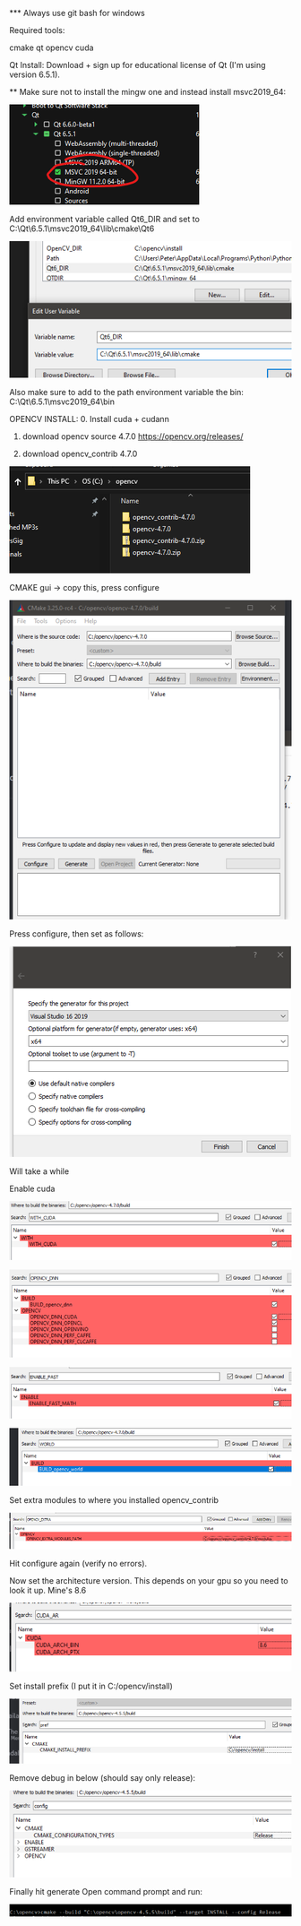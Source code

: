 *** Always use git bash for windows


Required tools:

cmake
qt
opencv
cuda

Qt Install:
Download + sign up for educational license of Qt (I'm using version 6.5.1).

** Make sure not to install the mingw one and instead install msvc2019_64:

![Alt text](doc_images/qt_image0.png)

Add environment variable called Qt6_DIR and set to C:\Qt\6.5.1\msvc2019_64\lib\cmake\Qt6

![Alt text](doc_images/qt_image1.png)


Also make sure to add to the path environment variable the bin:
C:\Qt\6.5.1\msvc2019_64\bin

OPENCV INSTALL:
0. Install cuda + cudann

1. download opencv source 4.7.0
https://opencv.org/releases/

2. download opencv_contrib 4.7.0

![Alt text](doc_images/image.png)

CMAKE gui -> copy this, press configure

![Alt text](doc_images/image2.png)

Press configure, then set as follows:

![Alt text](doc_images/image-0.png)

Will take a while

Enable cuda
	
![Alt text](doc_images/image-1.png)

![Alt text](doc_images/image-2.png)

![Alt text](doc_images/image-3.png)

![Alt text](doc_images/image-4.png)

Set extra modules to where you installed opencv_contrib

![Alt text](doc_images/image-5.png)

Hit configure again (verify no errors).

Now set the architecture version. This depends on your gpu so you need to look it up. Mine's 8.6

![Alt text](doc_images/image-6.png)

Set install prefix (I put it in C:/opencv/install)

![Alt text](doc_images/image-7.png)

Remove debug in below (should say only release):

![Alt text](doc_images/image-8.png)

Finally hit generate
Open command prompt and run:

![Alt text](doc_images/image-9.png)